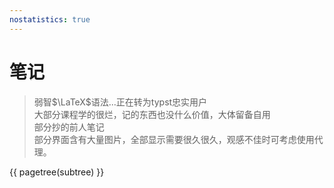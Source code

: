 ```yaml
---
nostatistics: true
---
```



# 笔记

> 弱智$\LaTeX$语法...正在转为typst忠实用户  
> 大部分课程学的很烂，记的东西也没什么价值，大体留备自用  
> 部分抄的前人笔记  
> 部分界面含有大量图片，全部显示需要很久很久，观感不佳时可考虑使用代理。

{{ pagetree(subtree) }}